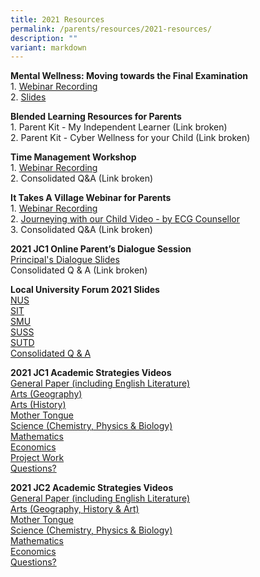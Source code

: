 ```yaml
---
title: 2021 Resources
permalink: /parents/resources/2021-resources/
description: ""
variant: markdown
---
```

<p><strong>Mental Wellness: Moving towards the Final Examination<br></strong>1.&nbsp;<a href="https://vimeo.com/586551728/133797efab" target="_blank" rel="noopener">Webinar Recording</a><br>2.&nbsp;<a href="https://standrewsjc-moe-edu-sg-admin.cwp.sg/qql/slot/u674/revamp2021/parents/resources/Moving%20towards%20the%20Final%20Examination/moving%20towards%20%20year%20end%20examinations%203.pdf" target="_blank" rel="noopener">Slides</a></p>
<p><strong>Blended Learning Resources for Parents<br></strong>1.&nbsp;Parent Kit - My Independent Learner (Link broken)<br>2.&nbsp;Parent Kit - Cyber Wellness for your Child (Link broken)</p>
<p><strong>Time Management Workshop<br></strong>1.&nbsp;<a href="https://vimeo.com/558453672/0da90037d4" target="_blank" rel="noopener">Webinar Recording</a><br>2.&nbsp;Consolidated Q&amp;A (Link broken)</p>
<p><strong>It Takes A Village Webinar for Parents<br></strong>1.&nbsp;<a href="https://vimeo.com/543488246/9162ea07de" target="_blank" rel="noopener">Webinar Recording</a><br>2.&nbsp;<a href="https://vimeo.com/547360492/2e526f670f" target="_blank" rel="noopener">Journeying with our Child Video - by ECG Counsellor</a><br>3.&nbsp;Consolidated Q&amp;A (Link broken)</p>
<p><strong>2021 JC1 Online Parent’s Dialogue Session<br></strong><a href="/files/JC1%20Parents%20Dialogue/2021_j1_principal_dialogue_slides.pdf" target="_blank" rel="noopener">Principal's Dialogue Slides</a><br>Consolidated Q &amp; A (Link broken)</p>
<p><strong>Local University Forum 2021 Slides<br></strong><a href="https://standrewsjc-moe-edu-sg-admin.cwp.sg/qql/slot/u674/revamp2021/parents/resources/Local%20University%20Forum%202021%20Slides/LUF_NUS.pdf" target="_blank" rel="noopener">NUS</a><br><a href="https://standrewsjc-moe-edu-sg-admin.cwp.sg/qql/slot/u674/revamp2021/parents/resources/Local%20University%20Forum%202021%20Slides/LUF_SIT.pdf" target="_blank" rel="noopener">SIT</a><br><a href="https://standrewsjc-moe-edu-sg-admin.cwp.sg/qql/slot/u674/revamp2021/parents/resources/Local%20University%20Forum%202021%20Slides/LUF_SMU.pdf" target="_blank" rel="noopener">SMU</a><br><a href="https://standrewsjc-moe-edu-sg-admin.cwp.sg/qql/slot/u674/revamp2021/parents/resources/Local%20University%20Forum%202021%20Slides/LUF_SUSS.pdf" target="_blank" rel="noopener">SUSS</a><br><a href="https://standrewsjc-moe-edu-sg-admin.cwp.sg/qql/slot/u674/revamp2021/parents/resources/Local%20University%20Forum%202021%20Slides/LUF_SUTD.pdf" target="_blank" rel="noopener">SUTD</a><br><a href="https://standrewsjc-moe-edu-sg-admin.cwp.sg/qql/slot/u674/revamp2021/parents/resources/Local%20University%20Forum%202021%20Slides/LUF%202021_QA_updated.pdf" target="_blank" rel="noopener">Consolidated Q &amp; A</a></p>
<p><strong>2021 JC1 Academic Strategies Videos<br></strong><a href="https://vimeo.com/539034062" target="_blank" rel="noopener">General Paper (including English Literature)</a><br><a href="https://drive.google.com/file/d/1lWUA_TFxvwrCPHfNqzWghvpcN0kDAvRI/view" target="_blank" rel="noopener">Arts (Geography)</a><br><a href="https://vimeo.com/user3429331/review/436830035/b6010b7392" target="_blank" rel="noopener">Arts (History)</a><br><a href="https://vimeo.com/539520067/33dbe2da00" target="_blank" rel="noopener">Mother Tongue</a><br><a href="https://vimeo.com/537579935/223e390f06" target="_blank" rel="noopener">Science (Chemistry, Physics &amp; Biology)</a><br><a href="https://vimeo.com/539547419/6c9fc79c81" target="_blank" rel="noopener">Mathematics</a><br><a href="https://vimeo.com/537095419" target="_blank" rel="noopener">Economics</a><br><a href="https://drive.google.com/file/d/1qgUKZIg837kp_aTOgCx70l0oHXZjV6yB/view" target="_blank" rel="noopener">Project Work</a><br><a href="http://www.tinyurl.com/ACREQA" target="_blank" rel="noopener">Questions?</a></p>
<p><strong>2021 JC2 Academic Strategies Videos<br></strong><a href="https://vimeo.com/539034062" target="_blank" rel="noopener">General Paper (including English Literature)</a><br><a href="https://vimeo.com/539957224/f3e5ca48ce" target="_blank" rel="noopener">Arts (Geography, History &amp; Art)</a><br><a href="https://vimeo.com/539520067/33dbe2da00" target="_blank" rel="noopener">Mother Tongue</a><br><a href="https://vimeo.com/539779007/3b44fa0d1f" target="_blank" rel="noopener">Science (Chemistry, Physics &amp; Biology)</a><br><a href="https://vimeo.com/539547165/2c705fab1e" target="_blank" rel="noopener">Mathematics</a><br><a href="https://vimeo.com/536178479/7e5335f819" target="_blank" rel="noopener">Economics</a><br><a href="http://www.tinyurl.com/ACREQA" target="_blank" rel="noopener">Questions?</a></p>